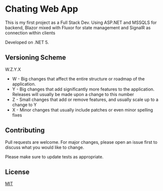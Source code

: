 # Chating Web App
This is my first project as a Full Stack Dev. 
Using ASP.NET and MSSQLS for backend, Blazor mixed with Fluxor for state management and SignalR as connection within clients

Developed on .NET 5.

## Versioning Scheme
  W.Z.Y.X
- W - Big changes that affect the entire structure or roadmap of the application.
- Y - Big changes that add significantly more features to the application. Releases will usually be made upon a change to this number
- Z - Small changes that add or remove features, and usually scale up to a change to Y
- X - Minor changes that usually include patches or even minor spelling fixes
 
## Contributing
Pull requests are welcome. For major changes, please open an issue first to discuss what you would like to change.

Please make sure to update tests as appropriate.

## License
[MIT](https://choosealicense.com/licenses/mit/)
